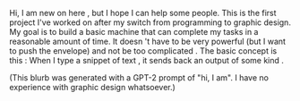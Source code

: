 Hi, I am new on here , but I hope I can help some people. This is the first project I've worked on after my switch from programming to graphic design. My goal is to build a basic machine that can complete my tasks in a reasonable amount of time. It doesn 't have to be very powerful (but I want to push the envelope) and not be too complicated . The basic concept is this : When I type a snippet of text , it sends back an output of some kind .

(This blurb was generated with a GPT-2 prompt of "hi, I am". I have no experience with graphic design whatsoever.)

<!---
PhiMarHal/PhiMarHal is a ✨ special ✨ repository because its `README.md` (this file) appears on your GitHub profile.
You can click the Preview link to take a look at your changes.
--->
